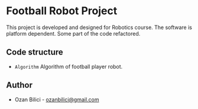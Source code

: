 # Football Robot Project

This project is developed and designed for Robotics course. The software is platform dependent. Some part of the code refactored.

## Code structure

- `Algorithm` Algorithm of football player robot.

## Author

- Ozan Bilici - ozanbilici@gmail.com